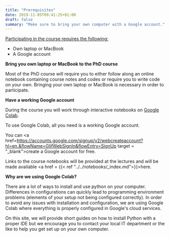 ```yaml
---
title: "Prerequisites"
date: 2019-11-05T09:41:25+01:00
draft: false
summary: "Make sure to bring your own computer with a Google account."
---
```




<u>Participating in the course requires the following:</u>

- Own laptop or MacBook
- A Google account



**Bring you own laptop or MacBook to the PhD course**

Most of the PhD course will require you to either follow along an online notebook containing course notes and codes or require you to write code on your own. Bringing your own laptop or MacBook is necessary in order to participate.



**Have a working Google account**

During the course you will work through interactive notebooks on <a href=http://colab.research.google.com/ target = "_blank">Google Colab</a>.

To use Google Colab, all you need is a working Google account.

You can <a href=https://accounts.google.com/signup/v2/webcreateaccount?hl=en.&flowName=GlifWebSignIn&flowEntry=SignUp target = "_blank">create a Google account for free</a>.

Links to the course notebooks will be provided at the lectures and will be made available <a href = {{< ref "../../notebooks/_index.md">}}>here</a>.



**Why are we using Google Colab?**

There are a lot of ways to install and use python on your computer. Differences in configurations can quickly lead to programming environment problems (elements of your setup not being configured correctly). In order to avoid any issues with installation and configuration, we are using Google Colab where everything is properly configured in Google's cloud services.

On this site, we will provide short guides on how to install Python with a proper IDE but we encourage you to contact your local IT department or the like to help you get set up on your own computer.
